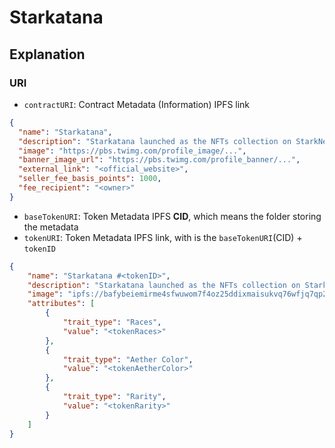 # Starkatana

## Explanation

### URI
- `contractURI`: Contract Metadata (Information) IPFS link
```JSON
{
  "name": "Starkatana",
  "description": "Starkatana launched as the NFTs collection on StarkNet in 2023. A Revolution Is About To Erupt.",
  "image": "https://pbs.twimg.com/profile_image/...",
  "banner_image_url": "https://pbs.twimg.com/profile_banner/...",
  "external_link": "<official_website>",
  "seller_fee_basis_points": 1000,
  "fee_recipient": "<owner>"
}
```
- `baseTokenURI`: Token Metadata IPFS **CID**, which means the folder storing the metadata
- `tokenURI`:  Token Metadata IPFS link, with is the `baseTokenURI`(CID) + `tokenID`
```JSON
{
    "name": "Starkatana #<tokenID>",
    "description": "Starkatana launched as the NFTs collection on StarkNet in 2023. A Revolution Is About To Erupt.",
    "image": "ipfs://bafybeiemirme4sfwuwom7f4oz25ddixmaisukvq76wfjq7qp2wxyco4qsm/<tokenID>.png",
    "attributes": [
        {
            "trait_type": "Races",
            "value": "<tokenRaces>"
        },
        {   
            "trait_type": "Aether Color",
            "value": "<tokenAetherColor>"
        },
        {
            "trait_type": "Rarity",
            "value": "<tokenRarity>"
        }
    ]
}
```

